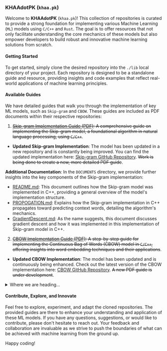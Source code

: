 ### KHAAdotPK (`khaa.pk`)

Welcome to **KHAAdotPK** (`khaa.pk`)! This collection of repositories is curated to provide a strong foundation for implementing various Machine Learning (`ML`) models using `C/C++` and `Rust`. The goal is to offer resources that not only facilitate understanding the core mechanics of these models but also empower developers to build robust and innovative machine learning solutions from scratch.

#### Getting Started

To get started, simply clone the desired repository into the `./lib` local directory of your project. Each repository is designed to be a standalone guide and resource, providing insights and code examples that reflect real-world applications of machine learning principles.

#### Available Guides

We have detailed guides that walk you through the implementation of key ML models, such as `Skip-gram` and `CBOW`. These guides are included as PDF documents within their respective repositories:

1. ~~[Skip-gram Implementation Guide (PDF)](./SkipGramImplementation.pdf): A comprehensive guide on implementing the Skip-gram model, a foundational algorithm in natural language processing, using `C/C++`~~.  
  - **Updated Skip-gram Implementation**: The model has been updated in a new repository and is constantly being improved. You can find the updated implementation here: [Skip-gram GitHub Repository](https://github.com/KHAAdotPK/skip-gram.git). ~~Work is being done to create a new, more detailed PDF guide~~.
  
**Additional Documentation**:
In the `DOCUMENTS` directory, we provide further insights into the key components of the Skip-gram implementation:
  - [README.md](https://github.com/KHAAdotPK/skip-gram/blob/main/DOCUMENTS/README.md): This document outlines how the Skip-gram model was implemented in C++, providing a general overview of the model's implementation structure.
  - [PROPOGATION.md](https://github.com/KHAAdotPK/skip-gram/blob/main/DOCUMENTS/PROPOGATION.md): Explains how the Skip-gram implementation in C++ propagates toward predicting context words, detailing the algorithm's mechanics.
  - [GradientDescent.md](https://github.com/KHAAdotPK/skip-gram/blob/main/DOCUMENTS/GradientDescent.md): As the name suggests, this document discusses gradient descent and how it was implemented in this implementation of Skip-gram model in C++.

2. ~~[CBOW Implementation Guide (PDF)](./StepByStepCBOW.pdf): A step-by-step guide for implementing the Continuous Bag of Words (CBOW) model in `C/C++`, offering insights into word embedding techniques and their applications~~.  
  - **Updated CBOW Implementation**: The model has been updated and is continuously being enhanced. Check out the latest version of the CBOW implementation here: [CBOW GitHub Repository](https://github.com/KHAAdotPK/CBOW.git). ~~A new PDF guide is under development~~.
<details>
<summary>Where we are heading...</summary>  
At <b>KHAAdotPK</b>, the journey doesn't stop with Skip-gram and CBOW. We are currently expanding our focus to more advanced models, including the implementation of Transformer architectures, such as the Encoder-Decoder models, entirely from scratch. This ambitious effort aims to build a comprehensive library of fundamental ML models that are not only educational but also optimized for performance and scalability.

Our long-term vision is to provide tools and resources that enable businesses to harness the power of custom ML models, trained on in-house data, to drive insights and innovation. By continuing to develop these foundational models in `C/C++` and `Rust`, we aim to bridge the gap between high-level ML frameworks and the performance needs of commercial applications.
</details>

#### Contribute, Explore, and Innovate

Feel free to explore, experiment, and adapt the cloned repositories. The provided guides are there to enhance your understanding and application of these ML models. If you have any questions, suggestions, or would like to contribute, please don't hesitate to reach out. Your feedback and collaboration are invaluable as we strive to push the boundaries of what can be achieved with machine learning from the ground up.

Happy coding!
